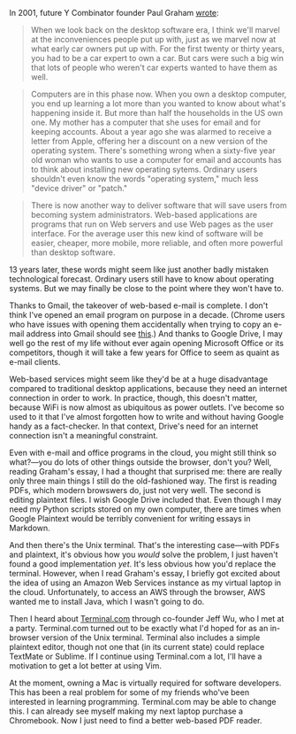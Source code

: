 In 2001, future Y Combinator founder Paul Graham [wrote](http://www.paulgraham.com/road.html):

>When we look back on the desktop software era, I think we'll marvel at the inconveniences people put up with, just as we marvel now at what early car owners put up with. For the first twenty or thirty years, you had to be a car expert to own a car. But cars were such a big win that lots of people who weren't car experts wanted to have them as well.

>Computers are in this phase now. When you own a desktop computer, you end up learning a lot more than you wanted to know about what's happening inside it. But more than half the households in the US own one. My mother has a computer that she uses for email and for keeping accounts. About a year ago she was alarmed to receive a letter from Apple, offering her a discount on a new version of the operating system. There's something wrong when a sixty-five year old woman who wants to use a computer for email and accounts has to think about installing new operating sytems. Ordinary users shouldn't even know the words "operating system," much less "device driver" or "patch."

>There is now another way to deliver software that will save users from becoming system administrators. Web-based applications are programs that run on Web servers and use Web pages as the user interface. For the average user this new kind of software will be easier, cheaper, more mobile, more reliable, and often more powerful than desktop software.

13 years later, these words might seem like just another badly mistaken technological forecast. Ordinary users still have to know about operating systems. But we may finally be close to the point where they won't have to.

Thanks to Gmail, the takeover of web-based e-mail is complete. I don't think I've opened an email program on purpose in a decade. (Chrome users who have issues with opening them accidentally when trying to copy an e-mail address into Gmail should see [this](https://support.google.com/chrome/answer/1382847).) And thanks to Google Drive, I may well go the rest of my life without ever again opening Microsoft Office or its competitors, though it will take a few years for Office to seem as quaint as e-mail clients.

Web-based services might seem like they'd be at a huge disadvantage compared to traditional desktop applications, because they need an internet connection in order to work. In practice, though, this doesn't matter, because WiFi is now almost as ubiquitous as power outlets. I've become so used to it that I've almost forgotten how to write and without having Google handy as a fact-checker. In that context, Drive's need for an internet connection isn't a meaningful constraint.

Even with e-mail and office programs in the cloud, you might still think so what?—you do lots of other things outside the browser, don't you? Well, reading Graham's essay, I had a thought that surprised me: there are really only three main things I still do the old-fashioned way. The first is reading PDFs, which modern browswers do, just not very well. The second is editing plaintext files. I wish Google Drive included that. Even though I may need my Python scripts stored on my own computer, there are times when Google Plaintext would be terribly convenient for writing essays in Markdown.

And then there's the Unix terminal. That's the interesting case—with PDFs and plaintext, it's obvious how you *would* solve the problem, I just haven't found a good implementation *yet*. It's less obvious how you'd replace the terminal. However, when I read Graham's essay, I briefly got excited about the idea of using an Amazon Web Services instance as my virtual laptop in the cloud. Unfortunately, to access an AWS through the browser, AWS wanted me to install Java, which I wasn't going to do.

Then I heard about [Terminal.com](https://www.terminal.com) through co-founder Jeff Wu, who I met at a party. Terminal.com turned out to be exactly what I'd hoped for as an in-browser version of the Unix terminal. Terminal also includes a simple plaintext editor, though not one that (in its current state) could replace TextMate or Sublime. If I continue using Terminal.com a lot, I'll have a motivation to get a lot better at using Vim.

At the moment, owning a Mac is virtually required for software developers. This has been a real problem for some of my friends who've been interested in learning programming. Terminal.com may be able to change this. I can already see myself making my next laptop purchase a Chromebook. Now I just need to find a better web-based PDF reader.